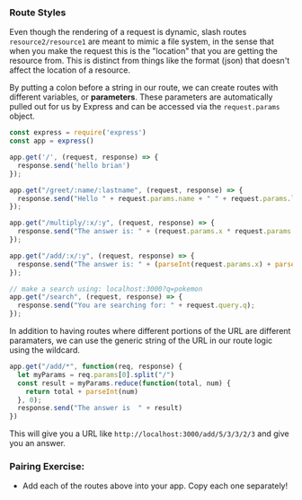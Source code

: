 ### Route Styles
Even though the rendering of a request is dynamic, slash routes `resource2/resource1` are meant to mimic a file system, in the sense that when you make the request this is the "location" that you are getting the resource from. This is distinct from things like the format (json) that doesn't affect the location of a resource.

By putting a colon before a string in our route, we can create routes with different variables, or **parameters**. These parameters are automatically pulled out for us by Express and can be accessed via the `request.params` object.

```js
const express = require('express')
const app = express()

app.get('/', (request, response) => {
  response.send('hello brian')
});

app.get("/greet/:name/:lastname", (request, response) => {
  response.send("Hello " + request.params.name + " " + request.params.lastname)
});

app.get("/multiply/:x/:y", (request, response) => {
  response.send("The answer is: " + (request.params.x * request.params.y))
});

app.get("/add/:x/:y", (request, response) => {
  response.send("The answer is: " + (parseInt(request.params.x) + parseInt(request.params.y)))
});

// make a search using: localhost:3000?q=pokemon
app.get("/search", (request, response) => {
  response.send("You are searching for: " + request.query.q);
});
```

In addition to having routes where different portions of the URL are different paramaters, we can use the generic string of the URL in our route logic using the wildcard.

```js
app.get("/add/*", function(req, response) {
  let myParams = req.params[0].split("/")
  const result = myParams.reduce(function(total, num) {
    return total + parseInt(num)
  }, 0);
  response.send("The answer is  " + result)
})
```

This will give you a URL like `http://localhost:3000/add/5/3/3/2/3` and give you an answer.

### Pairing Exercise:
- Add each of the routes above into your app. Copy each one separately!
